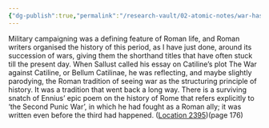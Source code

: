 ```yaml
---
{"dg-publish":true,"permalink":"/research-vault/02-atomic-notes/war-has-often-been-used-as-a-structuring-principle-of-history/"}
---
```


Military campaigning was a defining feature of Roman life, and Roman writers organised the history of this period, as I have just done, around its succession of wars, giving them the shorthand titles that have often stuck till the present day. When Sallust called his essay on Catiline’s plot The War against Catiline, or Bellum Catilinae, he was reflecting, and maybe slightly parodying, the Roman tradition of seeing war as the structuring principle of history. It was a tradition that went back a long way. There is a surviving snatch of Ennius’ epic poem on the history of Rome that refers explicitly to ‘the Second Punic War’, in which he had fought as a Roman ally; it was written even before the third had happened. ([Location 2395](https://readwise.io/to_kindle?action=open&asin=B0108U7IHO&location=2395))(page 176)
